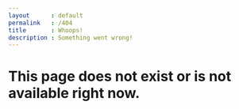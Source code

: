 ```yaml
---
layout      : default
permalink   : /404
title       : Whoops!
description : Something went wrong!
---
```


<div class="slider">
	<h1>This page does not exist or is not available right now.</h1>
</div>

